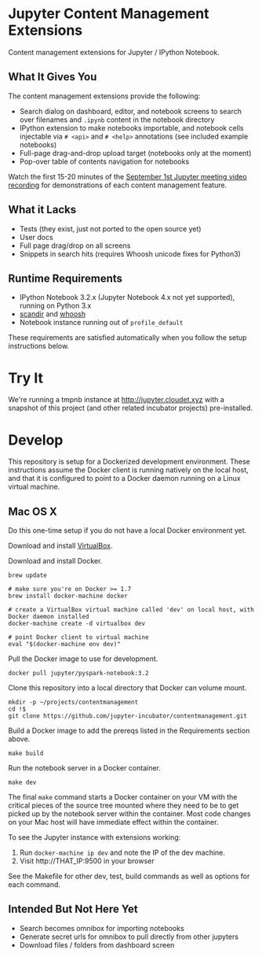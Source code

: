 # Jupyter Content Management Extensions

Content management extensions for Jupyter / IPython Notebook.

## What It Gives You

The content management extensions provide the following:

* Search dialog on dashboard, editor, and notebook screens to search over filenames and `.ipynb` content in the notebook directory
* IPython extension to make notebooks importable, and notebook cells injectable via `# <api>` and `# <help>` annotations (see included example notebooks)
* Full-page drag-and-drop upload target (notebooks only at the moment)
* Pop-over table of contents navigation for notebooks

Watch the first 15-20 minutes of the [September 1st Jupyter meeting video recording](https://www.youtube.com/watch?v=SJiezXPhVv8) for demonstrations of each content management feature.

## What it Lacks

* Tests (they exist, just not ported to the open source yet)
* User docs
* Full page drag/drop on all screens
* Snippets in search hits (requires Whoosh unicode fixes for Python3)

## Runtime Requirements

* IPython Notebook 3.2.x (Jupyter Notebook 4.x not yet supported), running on Python 3.x
* [scandir](https://github.com/benhoyt/scandir) and [whoosh](http://whoosh.readthedocs.org/en/latest/)
* Notebook instance running out of `profile_default`

These requirements are satisfied automatically when you follow the setup instructions below.

# Try It

We're running a tmpnb instance at http://jupyter.cloudet.xyz with a snapshot of this project (and other related incubator projects) pre-installed.

# Develop

This repository is setup for a Dockerized development environment.  These instructions assume the Docker client is running natively on the local host, and that it is configured to point to a Docker daemon running on a Linux virtual machine.

## Mac OS X

Do this one-time setup if you do not have a local Docker environment yet.

Download and install [VirtualBox](https://www.virtualbox.org/wiki/Downloads).

Download and install Docker.

```
brew update

# make sure you're on Docker >= 1.7
brew install docker-machine docker

# create a VirtualBox virtual machine called 'dev' on local host, with Docker daemon installed
docker-machine create -d virtualbox dev

# point Docker client to virtual machine
eval "$(docker-machine env dev)"
```

Pull the Docker image to use for development.

```
docker pull jupyter/pyspark-notebook:3.2
```

Clone this repository into a local directory that Docker can volume mount.

```
mkdir -p ~/projects/contentmanagement
cd !$
git clone https://github.com/jupyter-incubator/contentmanagement.git
```

Build a Docker image to add the prereqs listed in the Requirements section above.

```
make build
```

Run the notebook server in a Docker container.

```
make dev
```

The final `make` command starts a Docker container on your VM with the critical pieces of the source tree mounted where they need to be to get picked up by the notebook server within the container.  Most code changes on your Mac host will have immediate effect within the container.

To see the Jupyter instance with extensions working:

1. Run `docker-machine ip dev` and note the IP of the dev machine.
2. Visit http://THAT_IP:9500 in your browser

See the Makefile for other dev, test, build commands as well as options for each command.

## Intended But Not Here Yet

* Search becomes omnibox for importing notebooks
* Generate secret urls for omnibox to pull directly from other jupyters
* Download files / folders from dashboard screen

